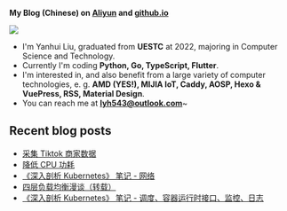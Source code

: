 **My Blog (Chinese) on [Aliyun](https://blog.lyh543.cn/) and [github.io](https://lyh543.github.io/)**

<div>
<div>
<img  src="https://github-readme-stats.vercel.app/api?username=lyh543&show_icons=true&locale=en"/>
<!-- <img  src="https://github-readme-stats.vercel.app/api/top-langs?username=lyh543&show_icons=true&locale=en&layout=compact"/> -->
</div>
</div>

* I'm Yanhui Liu, graduated from **UESTC** at 2022, majoring in Computer Science and Technology.
* Currently I'm coding **Python, Go, TypeScript, Flutter**.
* I'm interested in, and also benefit from a large variety of computer technologies, e. g. **AMD (YES!), MIJIA IoT, Caddy, AOSP, Hexo & VuePress, RSS, Material Design**.
* You can reach me at **lyh543@outlook.com**~

<!-- 
* I'm working as software engineer for auto driving infrastructure of **[AutraTech](https://www.autra.tech/)**.
  * Welcome to join us (in Beijing, Guangzhou and Shenzhen)! Job descriptions are on official site, also you can send me email to get more details.
-->

## Recent blog posts

<!-- BLOG-POST-LIST:START -->
- [采集 Tiktok 商家数据](https://blog.lyh543.cn/posts/2024-10-25-collect-tiktok-merchant-data.html)
- [降低 CPU 功耗](https://blog.lyh543.cn/posts/2024-08-24-reduce-cpu-power.html)
- [《深入剖析 Kubernetes》 笔记 - 网络](https://blog.lyh543.cn/posts/2024-05-12-deep-dive-into-kubernetes-note/3-network.html)
- [四层负载均衡漫谈（转载）](https://blog.lyh543.cn/posts/2024-05-22-layer-4-load-balance.html)
- [《深入剖析 Kubernetes》 笔记 - 调度、容器运行时接口、监控、日志](https://blog.lyh543.cn/posts/2024-05-12-deep-dive-into-kubernetes-note/4-scheduling-cri-monitor-log.html)
<!-- BLOG-POST-LIST:END -->
